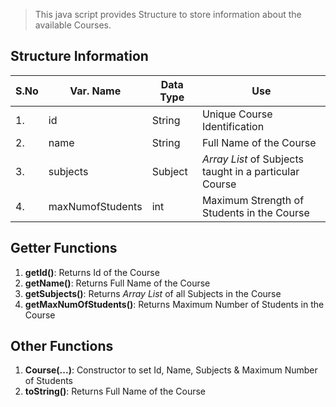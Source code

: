 > This java script provides Structure to store information about the available Courses.

## Structure Information
| S.No | Var. Name | Data Type | Use |
| ---- | --------- | --------- | --- |
|  1.  |     id    |   String  | Unique Course Identification |
|  2.  |    name   |   String  | Full Name of the Course |
|  3.  |  subjects |  Subject  | *Array List* of Subjects taught in a particular Course |
|  4.  |  maxNumofStudents | int | Maximum Strength of Students in the Course |  

## Getter Functions
1. **getId()**: Returns Id of the Course
2. **getName()**: Returns Full Name of the Course
3. **getSubjects()**: Returns *Array List* of all Subjects in the Course
4. **getMaxNumOfStudents()**: Returns Maximum Number of Students in the Course

## Other Functions
1. **Course(...)**: Constructor to set Id, Name, Subjects & Maximum Number of Students
2. **toString()**: Returns Full Name of the Course